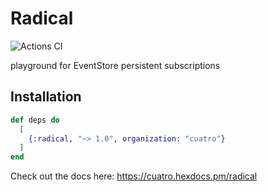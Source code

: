 # Radical

![Actions CI](https://github.com/NFIBrokerage/radical/workflows/Actions%20CI/badge.svg)

playground for EventStore persistent subscriptions

## Installation

```elixir
def deps do
  [
    {:radical, "~> 1.0", organization: "cuatro"}
  ]
end
```

Check out the docs here: https://cuatro.hexdocs.pm/radical

<!-- # Generated by Elixir.Gaas.Generators.Simple.Readme
 -->